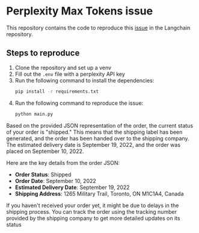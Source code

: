 # Perplexity Max Tokens issue

This repository contains the code to reproduce this [issue](https://github.com/langchain-ai/langchain/issues/28229) in the Langchain repository.

## Steps to reproduce   

1. Clone the repository and set up a venv
2. Fill out the `.env` file with a perplexity API key 
3. Run the following command to install the dependencies:
    ```bash
    pip install -r requirements.txt
    ```
4. Run the following command to reproduce the issue:
    ```bash
    python main.py
    ```


Based on the provided JSON representation of the order, the current status of your order is "shipped." 
This means that the shipping label has been generated, and the order has been handed over to the shipping company. 
The estimated delivery date is September 19, 2022, and the order was placed on September 10, 2022.

Here are the key details from the order JSON:

- **Order Status**: Shipped
- **Order Date**: September 10, 2022
- **Estimated Delivery Date**: September 19, 2022
- **Shipping Address**: 1265 Military Trail, Toronto, ON M1C1A4, Canada

If you haven't received your order yet, it might be due to delays in the shipping process. 
You can track the order using the tracking number provided by the shipping company to get more detailed updates on its status